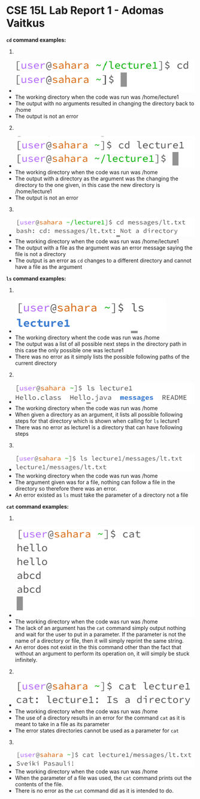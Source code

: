 # CSE 15L Lab Report 1 - Adomas Vaitkus
**`cd` command examples:**

1.

   * ![Image](Lab1SS1.png)
   * The working directory when the code was run was /home/lecture1
   * The output with no arguments resulted in changing the directory back to /home
   * The output is not an error
2. 

   * ![Image](Lab1SS2.png)
   * The working directory when the code was run was /home
   * The output with a directory as the argument was the changing the directory to the one given, in this case the new directory is /home/lecture1
   * The output is not an error
3. 

   * ![Image](Lab1SS3.png)
   * The working directory when the code was run was /home/lecture1
   * The output with a file as the argument was an error message saying the file is not a directory
   * The output is an error as `cd` changes to a different directory and cannot have a file as the argument

**`ls` command examples:**

1.

  * ![Image](Lab1SS4.png)
  * The working directory whent the code was run was /home
  * The output was a list of all possible next steps in the directory path in this case the only possible one was lecture1
  * There was no error as it simply lists the possible following paths of the current directory

2.

  * ![Image](Lab1SS5.png)
  * The working directory when the code was run was /home
  * When given a directory as an argument, it lists all possible following steps for that directory which is shown when calling for `ls` lecture1
  * There was no error as lecture1 is a directory that can have following steps

3.

  * ![Image](Lab1SS6.png)
  * The working directory when the code was run was /home
  * The argument given was for a file, nothing can follow a file in the directory so therefore there was an error.
  * An error existed as `ls` must take the parameter of a directory not a file

**`cat` command examples:**

1.

  * ![Image](Lb1SS7.png)
  * The working directory when the code was run was /home
  * The lack of an argument has the `cat` command simply output nothing and wait for the user to put in a parameter. If the parameter is not the name of a directory or file, then it will simply reprint the same string.
  * An error does not exist in the this command other than the fact that without an argument to perform its operation on, it will simply be stuck infinitely.

2.

  * ![Image](Lab1SS8.png)
  * The working directory when the code was run was /home
  * The use of a directory results in an error for the command `cat` as it is meant to take in a file as its parameter
  * The error states directories cannot be used as a parameter for `cat`
  
3.

 * ![Image](Lab1SS9.png)
 * The working directory when the code was run was /home
 * When the parameter of a file was used, the `cat` command prints out the contents of the file.
 * There is no error as the `cat` command did as it is intended to do.
